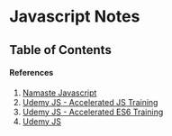 # Javascript Notes

## Table of Contents

#### References

1. [Namaste Javascript][1]
2. [Udemy JS - Accelerated JS Training][2]
3. [Udemy JS - Accelerated ES6 Training][3]
4. [Udemy JS][4]

[1]: https://www.youtube.com/watch?v=pN6jk0uUrD8&list=PLlasXeu85E9cQ32gLCvAvr9vNaUccPVNP
[2]: https://www.udemy.com/course/javascript-bootcamp-2016/
[3]: https://www.udemy.com/course/es6-bootcamp-next-generation-javascript/
[4]: https://www.udemy.com/course/javascript-the-complete-guide-2020-beginner-advanced/
